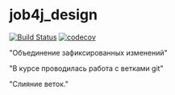 # job4j_design
[![Build Status](https://travis-ci.com/AlexanderBanar/job4j_design.svg?branch=master)](https://travis-ci.com/AlexanderBanar/job4j_design)
[![codecov](https://codecov.io/gh/AlexanderBanar/job4j_design/branch/master/graph/badge.svg?token=5HL963X7GN)](https://codecov.io/gh/AlexanderBanar/job4j_design)

"Объединение зафиксированных изменений"

"В курсе проводилась работа с ветками git"

"Слияние веток."